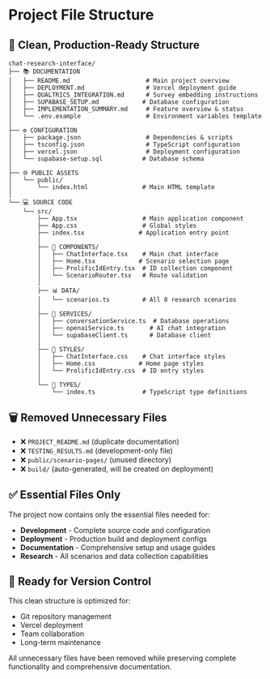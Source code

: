 # Project File Structure

## 📁 Clean, Production-Ready Structure

```
chat-research-interface/
├── 📚 DOCUMENTATION
│   ├── README.md                     # Main project overview
│   ├── DEPLOYMENT.md                 # Vercel deployment guide
│   ├── QUALTRICS_INTEGRATION.md      # Survey embedding instructions
│   ├── SUPABASE_SETUP.md            # Database configuration
│   ├── IMPLEMENTATION_SUMMARY.md     # Feature overview & status
│   └── .env.example                  # Environment variables template
│
├── ⚙️ CONFIGURATION
│   ├── package.json                  # Dependencies & scripts
│   ├── tsconfig.json                 # TypeScript configuration
│   ├── vercel.json                   # Deployment configuration
│   └── supabase-setup.sql           # Database schema
│
├── 🌐 PUBLIC ASSETS
│   └── public/
│       └── index.html               # Main HTML template
│
└── 💻 SOURCE CODE
    └── src/
        ├── App.tsx                  # Main application component
        ├── App.css                  # Global styles
        ├── index.tsx               # Application entry point
        │
        ├── 🧩 COMPONENTS/
        │   ├── ChatInterface.tsx    # Main chat interface
        │   ├── Home.tsx            # Scenario selection page
        │   ├── ProlificIdEntry.tsx  # ID collection component
        │   └── ScenarioRouter.tsx   # Route validation
        │
        ├── 📊 DATA/
        │   └── scenarios.ts         # All 8 research scenarios
        │
        ├── 🔧 SERVICES/
        │   ├── conversationService.ts  # Database operations
        │   ├── openaiService.ts       # AI chat integration
        │   └── supabaseClient.ts      # Database client
        │
        ├── 🎨 STYLES/
        │   ├── ChatInterface.css    # Chat interface styles
        │   ├── Home.css            # Home page styles
        │   └── ProlificIdEntry.css  # ID entry styles
        │
        └── 📝 TYPES/
            └── index.ts             # TypeScript type definitions
```

## 🗑️ Removed Unnecessary Files

- ❌ `PROJECT_README.md` (duplicate documentation)
- ❌ `TESTING_RESULTS.md` (development-only file)
- ❌ `public/scenario-pages/` (unused directory)
- ❌ `build/` (auto-generated, will be created on deployment)

## ✅ Essential Files Only

The project now contains only the essential files needed for:
- **Development** - Complete source code and configuration
- **Deployment** - Production build and deployment configs
- **Documentation** - Comprehensive setup and usage guides
- **Research** - All scenarios and data collection capabilities

## 🚀 Ready for Version Control

This clean structure is optimized for:
- Git repository management
- Vercel deployment
- Team collaboration
- Long-term maintenance

All unnecessary files have been removed while preserving complete functionality and comprehensive documentation.
